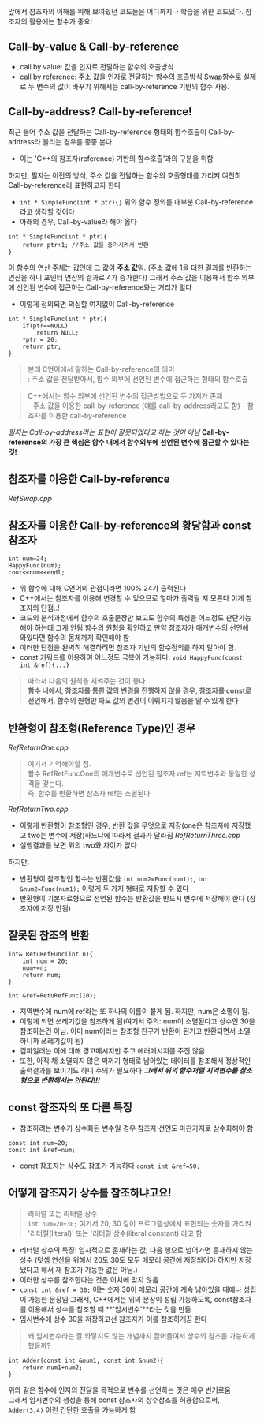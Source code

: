 앞에서 참조자의 이해를 위해 보여줬던 코드들은 어디까지나 학습을 위한 코드였다.
참조자의 활용에는 함수가 중요!
## Call-by-value & Call-by-reference
- call by value: 값을 인자로 전달하는 함수의 호출방식
- call by reference: 주소 값을 인자로 전달하는 함수의 호출방식
Swap함수로 실제로 두 변수의 값이 바꾸기 위해서는 call-by-reference 기반의 함수 사용.

## Call-by-address? Call-by-reference!
최근 들어 주소 값을 전달하는 Call-by-reference 형태의 함수호출이 Call-by-address라 불리는 경우를 종종 본다
- 이는 'C++의 참조자(reference) 기반의 함수호출'과의 구분을 위함

하지만, 필자는 이전의 방식, 주소 값을 전달하는 함수의 호출형태를 가리켜 여전히 Call-by-reference라 표현하고자 한다
- ```int * SimpleFunc(int * ptr){}``` 위의 함수 정의를 대부분 Call-by-reference라고 생각할 것이다
- 아래의 경우, Call-by-value라 해야 옳다
```
int * SimpleFunc(int * ptr){
    return ptr+1; //주소 값을 증가시켜서 반환
}
```
이 함수의 연산 주체는 값인데 그 값이 **주소 값**임. (주소 값에 1을 더한 결과를 반환하는 연산을 하니 포인터 연산의 결과로 4가 증가한다)
그래서 주소 값을 이용해서 함수 외부에 선언된 변수에 접근하는 Call-by-reference와는 거리가 멀다
- 이렇게 정의되면 의심할 여지없이 Call-by-reference
```
int * SimpleFunc(int * ptr){
    if(ptr==NULL)
        return NULL;
    *ptr = 20;
    return ptr;
}
```

>본래 C언어에서 말하는 Call-by-reference의 의미<br>
: 주소 값을 전달받아서, 함수 외부에 선언된 변수에 접근하는 형태의 함수호출

>C++에서는 함수 외부에 선언된 변수의 접근방법으로 두 가지가 존재<br>
    - 주소 값을 이용한 call-by-reference (얘를 call-by-address라고도 함)
    - 참조자를 이용한 call-by-reference

*필자는 Call-by-address라는 표현이 잘못되었다고 하는 것이 아님*
**Call-by-reference의 가장 큰 핵심은 함수 내에서 함수외부에 선언된 변수에 접근할 수 있다는 것!**

## 참조자를 이용한 Call-by-reference
*RefSwap.cpp*

## 참조자를 이용한 Call-by-reference의 황당함과 const 참조자
```
int num=24;
HappyFunc(num);
cout<<num<<endl;
```
- 위 함수에 대해 C언어의 관점이라면 100% 24가 출력된다
- C++에서는 참조자를 이용해 변경할 수 있으므로 얼마가 출력될 지 모른다
이게 참조자의 단점..!
- 코드의 분석과정에서 함수의 호출문장만 보고도 함수의 특성을 어느정도 판단가능해야 하는데 그게 안됨
함수의 원형을 확인하고 만약 참조자가 매개변수의 선언에 와있다면 함수의 몸체까지 확인해야 함
- 이러한 단점을 완벽히 해결하려면 참조자 기반의 함수정의를 하지 말아야 함.
- const 키워드를 이용하여 어느정도 극복이 가능하다.
```void HappyFunc(const int &ref){...}```
>따라서 다음의 원칙을 지켜주는 것이 좋다.<br> 
**함수 내에서, 참조자를 통한 값의 변경을 진행하지 않을 경우, 참조자를 const로 선언해서, 함수의 원형만 봐도 값의 변경이 이뤄지지 않음을 알 수 있게 한다**

## 반환형이 참조형(Reference Type)인 경우
*RefReturnOne.cpp*
>여기서 기억해야할 점.<br>
함수 RefRetFuncOne의 매개변수로 선언된 참조자 ref는 지역변수와 동일한 성격을 갖는다.<br>
즉, 함수를 반환하면 참조자 ref는 소멸된다

*RefReturnTwo.cpp*
- 이렇게 반환형이 참조형인 경우, 반환 값을 무엇으로 저장(one은 참조자에 저장했고 two는 변수에 저장)하느냐에 따라서 결과가 달라짐
*RefReturnThree.cpp*
- 실행결과를 보면 위의 two와 차이가 없다

하지만.
- 반환형이 참조형인 함수는 반환값을 ```int num2=Func(num1);```, ```int &num2=Func(num1);``` 이렇게 두 가지 형태로 저장할 수 있다
- 반환형이 기본자료형으로 선언된 함수는 반환값을 반드시 변수에 저장해야 한다 (참조자에 저장 안됨)

## 잘못된 참조의 반환
```
int& RetuRefFunc(int n){
    int num = 20;
    num+=n;
    return num;
}

int &ref=RetuRefFunc(10);
```
- 지역변수에 num에 ref라는 또 하나의 이름이 붙게 됨. 하지만, num은 소멸이 됨.
- 이렇게 되면 쓰레기값을 참조하게 됨(여기서 주의: num이 소멸된다고 상수인 30을 참조하는건 아님. 이미 num이라는 참조형 친구가 반환이 된거고 반환되면서 소멸하니까 쓰레기값이 됨)
- 컴파일러는 이에 대해 경고메시지만 주고 에러메시지를 주진 않음
- 또한, 아직 채 소멸되지 않은 찌꺼기 형태로 남아있는 데이터를 참조해서 정상적인 출력결과를 보이기도 하니 주의가 필요하다
***그래서 위의 함수처럼 지역변수를 참조형으로 반환해서는 안된다!!!***

## const 참조자의 또 다른 특징
- 참조하려는 변수가 상수화된 변수일 경우 참조자 선언도 마찬가지로 상수화해야 함
```
const int num=20;
const int &ref=num;
```
- const 참조자는 상수도 참조가 가능하다
```const int &ref=50;```

## 어떻게 참조자가 상수를 참조하냐고요!
>리터럴 또는 리터럴 상수<br>
```int num=20+30;``` 여기서 20, 30 같이 프로그램상에서 표현되는 숫자를 가리켜 '리터럴(literal)' 또는 '리터럴 상수(literal constant)'라고 함

- 리터럴 상수의 특징: 
임시적으로 존재하는 값; 다음 행으로 넘어가면 존재하지 않는 상수
(덧셈 연산을 위해서 20도 30도 모두 메모리 공간에 저장되어야 하지만 저장됐다고 해서 재 참조가 가능한 값은 아님.)
- 이러한 상수를 참조한다는 것은 이치에 맞지 않음
- ```const int &ref = 30;``` 이는 숫자 30이 메모리 공간에 계속 남아있을 때에나 성립이 가능한 문장임
그래서, C++에서는 위의 문장이 성립 가능하도록, const참조자를 이용해서 상수를 참조할 때 **'임시변수'**라는 것을 만듦
- 임시변수에 상수 30을 저장하고선 참조자가 이를 참조하게끔 한다
>왜 임시변수라는 잘 와닿지도 않는 개념까지 끌어들여서 상수의 참조를 가능하게 했을까? <br>
```
int Adder(const int &num1, const int &num2){
    return num1+num2;
}
```
위와 같은 함수에 인자의 전달을 목적으로 변수를 선언하는 것은 매우 번거로움<br>
그래서 임시변수의 생성을 통해 const 참조자의 상수참조를 허용함으로써, ```Adder(3,4)``` 이런 간단한 호출을 가능하게 함
